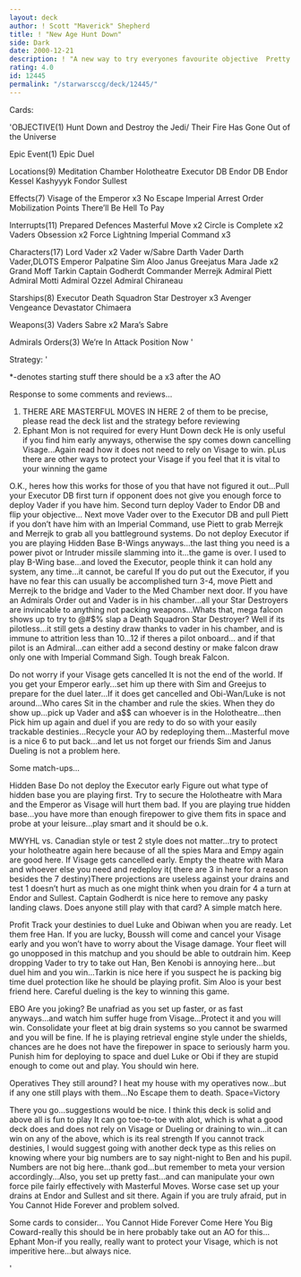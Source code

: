 ```yaml
---
layout: deck
author: ! Scott "Maverick" Shepherd
title: ! "New Age Hunt Down"
side: Dark
date: 2000-12-21
description: ! "A new way to try everyones favourite objective  Pretty powerful stuff in space and on the ground..."
rating: 4.0
id: 12445
permalink: "/starwarsccg/deck/12445/"
---
```

Cards: 

'OBJECTIVE(1)
 Hunt Down and Destroy the Jedi/ Their Fire Has Gone Out of the Universe

Epic Event(1)
 Epic Duel

Locations(9)
 Meditation Chamber
 Holotheatre
Executor DB
Endor DB
Endor
Kessel
Kashyyyk
Fondor
Sullest

Effects(7)
 Visage of the Emperor x3
 No Escape
 Imperial Arrest Order
 Mobilization Points
There’ll Be Hell To Pay

Interrupts(11)
 Prepared Defences
Masterful Move x2
Circle is Complete x2
Vaders Obsession x2
Force Lightning
Imperial Command x3

Characters(17)
Lord Vader x2
Vader w/Sabre
Darth Vader
Darth Vader,DLOTS
Emperor Palpatine
Sim Aloo
Janus Greejatus
Mara Jade x2
Grand Moff Tarkin
Captain Godherdt
Commander Merrejk
Admiral Piett
Admiral Motti
Admiral Ozzel
Admiral Chiraneau

Starships(8)
Executor
Death Squadron Star Destroyer x3
Avenger
Vengeance
Devastator
Chimaera

Weapons(3)
Vaders Sabre x2
Mara’s Sabre

Admirals Orders(3)
We’re In Attack Position Now '

Strategy: '

*-denotes starting stuff
there should be a x3 after the AO

Response to some comments and reviews...
1. THERE ARE MASTERFUL MOVES IN HERE  2 of them to be precise,  please read the deck list and the strategy before reviewing
2. Ephant Mon is not required for every Hunt Down deck  He is only useful if you find him early anyways, otherwise the spy comes down cancelling Visage...Again read how it does not need to rely on Visage to win.	pLus there are other ways to protect your Visage if you feel that it is vital to your winning the game

O.K., heres how this works for those of you that have not figured it out...Pull your Executor DB first turn if opponent does not give you enough force to deploy Vader if you have him.  Second turn deploy Vader to Endor DB and flip your objective...  Next move Vader over to the Executor DB and pull Piett if you don’t have him with an Imperial Command, use Piett to grab Merrejk and Merrejk to grab all you battleground systems.  Do not deploy Executor if you are playing Hidden Base  B-Wings anyways...the last thing you need is a power pivot or Intruder missile slamming into it...the game is over.  I used to play B-Wing base...and loved the Executor, people think it can hold any system, any time...it cannot, be careful  If you do put out the Executor, if you have no fear this can usually be accomplished turn 3-4, move Piett and Merrejk to the bridge and Vader to the Med Chamber next door.  If you have an Admirals Order out and Vader is in his chamber...all your Star Destroyers are invincable to anything not packing weapons...Whats that, mega falcon shows up to try to @#$% slap a Death Squadron Star Destroyer?	Well if its pilotless...it still gets a destiny draw thanks to vader in his chamber, and is immune to attrition less than 10...12 if theres a pilot onboard... and if that pilot is an Admiral...can either add a second destiny or make falcon draw only one with Imperial Command  Sigh.  Tough break Falcon.

Do not worry if your Visage gets cancelled It is not the end of the world.  If you get your Emperor early...set him up there with Sim and Greejus to prepare for the duel later...If it does get cancelled and Obi-Wan/Luke is not around...Who cares  Sit in the chamber and rule the skies.  When they do show up...pick up Vader and a$$ can whoever is in the Holotheatre...then Pick him up again and duel if you are redy to do so with your easily trackable destinies...Recycle your AO by redeploying them...Masterful move is a nice 6 to put back...and let us not forget our friends Sim and Janus  Dueling is not a problem here.

Some match-ups...

Hidden Base
Do not deploy the Executor early   Figure out what type of hidden base you are playing first.  Try to secure the Holotheatre with Mara and the Emperor as Visage will hurt them bad.  If you are playing true hidden base...you have more than enough firepower to give them fits in space and probe at your leisure...play smart and it should be o.k.

MWYHL
vs. Canadian style or test 2 style does not matter...try to protect your holotheatre again here because of all the spies  Mara and Empy again are good here.  If Visage gets cancelled early.	Empty the theatre with Mara and whoever else you need and redeploy it( there are 3 in here for a reason besides the 7 destiny)There projections are useless against your drains and test 1 doesn’t hurt as much as one might think when you drain for 4 a turn at Endor and Sullest. Captain Godherdt is nice here to remove any pasky landing claws.  Does anyone still play with that card?  A simple match here.

Profit
Track your destinies to duel Luke and Obiwan when you are ready. Let them free Han.  If you are lucky, Boussh will come and cancel your Visage early and you won’t have to worry about the Visage damage.  Your fleet will go unopposed in this matchup and you should be able to outdrain him.  Keep dropping Vader to try to take out Han, Ben Kenobi is annoying here...but duel him and you win...Tarkin is nice here if you suspect he is packing big time duel protection like he should be playing profit.  Sim Aloo is your best friend here.  Careful dueling is the key to winning this game.

EBO
Are you joking?  Be unafriad as you set up faster, or as fast anyways...and watch him suffer huge from Visage...Protect it and you will win.  Consolidate your fleet at big drain systems so you cannot be swarmed and you will be fine.  If he is playing retrieval engine style under the shields, chances are he does not have the firepower in space to seriously harm you.  Punish him for deploying to space and duel Luke or Obi if they are stupid enough to come out and play.  You should win here.

Operatives
They still around?  I heat my house with my operatives now...but if any one still plays with them...No Escape them to death.  Space=Victory

There you go...suggestions would be nice.  I think this deck is solid and above all is fun to play  It can go toe-to-toe with alot, which is what a good deck does and does not rely on Visage or Dueling or draining to win...it can win on any of the above, which is its real strength	If you cannot track destinies, I would suggest going with another deck type as this relies on knowing where your big numbers are to say night-night to Ben and his pupil.  Numbers are not big here...thank god...but remember to meta your version accordingly...Also, you set up pretty fast...and can manipulate your own force pile fairly effectively with Masterful Moves.  Worse case set up your drains at Endor and Sullest and sit there.  Again if you are truly afraid, put in You Cannot Hide Forever and problem solved.

Some cards to consider...
You Cannot Hide Forever
Come Here You Big Coward-really this should be in here
			 probably take out an AO for this...
Ephant Mon-if you really, really want to protect your  Visage, which is not imperitive here...but always nice.



'
